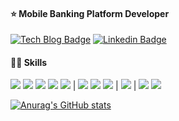 #### ⭐  Mobile Banking Platform Developer


[![Tech Blog Badge](http://img.shields.io/badge/-Tech%20blog-black?style=flat-square&logo=github&link=https://leenakim.github.io/)](https://leenakim.github.io/) [![Linkedin Badge](https://img.shields.io/badge/-LinkedIn-blue?style=flat-square&logo=Linkedin&logoColor=white&link=https://www.linkedin.com/in/leena-kim-1bba9915a/)](https://www.linkedin.com/in/leena-kim-1bba9915a/)

  
#### 👩‍💻 Skills

<img src="https://img.shields.io/badge/Java-b3463e?style=flat-square&logo=Java&logoColor=white"/> <img src="https://img.shields.io/badge/Javascript-f7e919?style=flat-square&logo=Javascript&logoColor=black"/> <img src="https://img.shields.io/badge/JSP-f7ad19?style=flat-square&logo=JSP&logoColor=white"/> <img src="https://img.shields.io/badge/Python-1b2fe3?style=flat-square&logo=Python&logoColor=white"/> <img src="https://img.shields.io/badge/R-3a12b3?style=flat-square&logo=R&logoColor=white"/> | <img src="https://img.shields.io/badge/Git-050505?style=flat-square&logo=Git&logoColor=white"/> <img src="https://img.shields.io/badge/Tableau-f79c1b?style=flat-square&logo=Tableau&logoColor=white"/> <img src="https://img.shields.io/badge/Docker-16c4f0?style=flat-square&logo=Docker&logoColor=white"/> | <img src="https://img.shields.io/badge/Spring-17962e?style=flat-square&logo=Spring&logoColor=white"/> | <img src="https://img.shields.io/badge/Oracle-ed1127?style=flat-square&logo=Oracle&logoColor=white"/> <img src="https://img.shields.io/badge/MySQL-2f328f?style=flat-square&logo=MySQL&logoColor=white"/> 

[![Anurag's GitHub stats](https://github-readme-stats.vercel.app/api?username=LeenaKim&hide=prs&theme=algolia)](https://github.com/anuraghazra/github-readme-stats)
